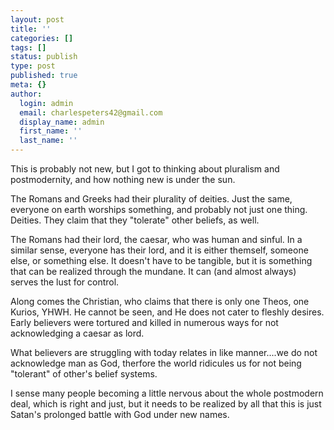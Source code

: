 ```yaml
---
layout: post
title: ''
categories: []
tags: []
status: publish
type: post
published: true
meta: {}
author:
  login: admin
  email: charlespeters42@gmail.com
  display_name: admin
  first_name: ''
  last_name: ''
---
```


This is probably not new, but I got to thinking about pluralism and postmodernity, and how nothing new is under the sun.

The Romans and Greeks had their plurality of deities. Just the same, everyone on earth worships something, and probably not just one thing. Deities. They claim that they "tolerate" other beliefs, as well.

The Romans had their lord, the caesar, who was human and sinful. In a similar sense, everyone has their lord, and it is either themself, someone else, or something else. It doesn't have to be tangible, but it is something that can be realized through the mundane. It can (and almost always) serves the lust for control.

Along comes the Christian, who claims that there is only one Theos, one Kurios, YHWH. He cannot be seen, and He does not cater to fleshly desires. Early believers were tortured and killed in numerous ways for not acknowledging a caesar as lord.

What believers are struggling with today relates in like manner....we do not acknowledge man as God, therfore the world ridicules us for not being "tolerant" of other's belief systems.

I sense many people becoming a little nervous about the whole postmodern deal, which is right and just, but it needs to be realized by all that this is just Satan's prolonged battle with God under new names.